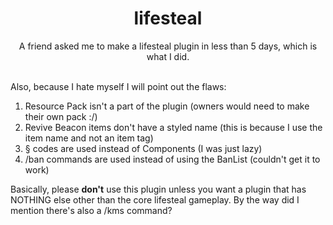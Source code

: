 <div align=center>
  <h1>lifesteal</h1>
  <p>A friend asked me to make a lifesteal plugin in less than 5 days, which is what I did.</p>
</div>
<br/>
Also, because I hate myself I will point out the flaws:
<br/>

1. Resource Pack isn't a part of the plugin (owners would need to make their own pack :/)
2. Revive Beacon items don't have a styled name (this is because I use the item name and not an item tag)
3. § codes are used instead of Components (I was just lazy)
4. /ban commands are used instead of using the BanList (couldn't get it to work)
   

Basically, please **don't** use this plugin unless you want a plugin that has NOTHING else other than the core lifesteal gameplay.
By the way did I mention there's also a /kms command?
